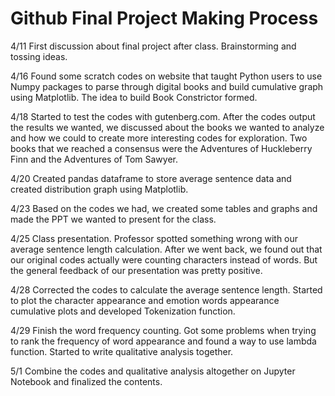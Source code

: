 **Github 
Final Project Making Process**
=====

4/11 First discussion about final project after class. Brainstorming and tossing ideas.

4/16 Found some scratch codes on website that taught Python users to use Numpy packages to parse 
through digital books and build cumulative graph using Matplotlib. The idea to build 
Book Constrictor formed.

4/18 Started to test the codes with gutenberg.com. After the codes output the results 
we wanted, we discussed about the books we wanted to analyze and how we could to create 
more interesting codes for exploration. Two books that we reached a consensus were the 
Adventures of Huckleberry Finn and the Adventures of Tom Sawyer. 

4/20 Created pandas dataframe to store average sentence data and created distribution 
graph using Matplotlib. 

4/23 Based on the codes we had, we created some tables and graphs and made the PPT we 
wanted to present for the class. 

4/25 Class presentation. Professor spotted something wrong with our average sentence 
length calculation. After we went back, we found out that our original codes actually 
were counting characters instead of words. But the general feedback of our presentation 
was pretty positive. 

4/28 Corrected the codes to calculate the average sentence length. 
Started to plot the character appearance and emotion words appearance cumulative plots 
and developed Tokenization function.

4/29 Finish the word frequency counting. Got some problems when trying to rank the frequency 
of word appearance and found a way to use lambda function. Started to write qualitative 
analysis together. 

5/1 Combine the codes and qualitative analysis altogether on Jupyter Notebook and 
finalized the contents. 




